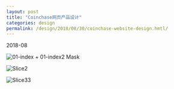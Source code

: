 ```yaml
---
layout: post
title: "Coinchase网页产品设计"
categories: design
permalink: /design/2018/08/30/coinchase-website-design.hmtl/
---
```


2018-08

![01-index + 01-index2 Mask](https://i.loli.net/2019/03/01/5c78d02486fae.png)

![Slice2](https://i.loli.net/2019/03/01/5c78d023620e5.png)

![Slice33](https://i.loli.net/2019/03/01/5c78d022dfbc5.png)
